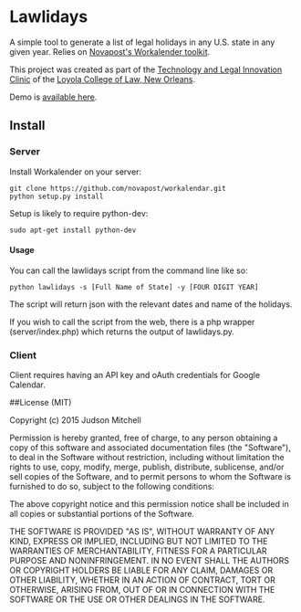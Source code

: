 # Lawlidays 

A simple tool to generate a list of legal holidays in any U.S. state 
in any given year. Relies on [Novapost's Workalender toolkit](https://github.com/novapost/workalendar).

This project was created as part of the [Technology and Legal Innovation Clinic](http://loyolalawtech.org)
of the [Loyola College of Law, New Orleans](http://law.loyno.edu).

Demo is [available here](http://loyolalawtech.org/lawlidays/).

## Install

### Server
Install Workalender on your server:

```
git clone https://github.com/novapost/workalendar.git
python setup.py install
```

Setup is likely to require python-dev:
```
sudo apt-get install python-dev
```

#### Usage

You can call the lawlidays script from the command line like so:

```
python lawlidays -s [Full Name of State] -y [FOUR DIGIT YEAR]
```

The script will return json with the relevant dates and name of the holidays.

If you wish to call the script from the web, there is a php wrapper (server/index.php)
which returns the output of lawlidays.py.

### Client

Client requires having an API key and oAuth credentials for Google Calendar. 

##License (MIT)

Copyright (c) 2015 Judson Mitchell

Permission is hereby granted, free of charge, to any person obtaining a copy of
this software and associated documentation files (the "Software"), to deal in the
Software without restriction, including without limitation the rights to use,
copy, modify, merge, publish, distribute, sublicense, and/or sell copies of the
Software, and to permit persons to whom the Software is furnished to do so, 
subject to the following conditions:

The above copyright notice and this permission notice shall be included in all
copies or substantial portions of the Software.

THE SOFTWARE IS PROVIDED "AS IS", WITHOUT WARRANTY OF ANY KIND, EXPRESS OR IMPLIED, 
INCLUDING BUT NOT LIMITED TO THE WARRANTIES OF MERCHANTABILITY, FITNESS FOR A PARTICULAR
PURPOSE AND NONINFRINGEMENT. IN NO EVENT SHALL THE AUTHORS OR COPYRIGHT HOLDERS BE
LIABLE FOR ANY CLAIM, DAMAGES OR OTHER LIABILITY, WHETHER IN AN ACTION OF CONTRACT,
TORT OR OTHERWISE, ARISING FROM, OUT OF OR IN CONNECTION WITH THE SOFTWARE OR
THE USE OR OTHER DEALINGS IN THE SOFTWARE.


